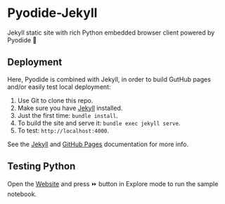 # Pyodide-Jekyll

Jekyll static site with rich Python embedded browser client powered by Pyodide 🐍

## Deployment

Here, Pyodide is combined with Jekyll, in order to build GutHub pages and/or easily test local deployment:

1. Use Git to clone this repo.
1. Make sure you have [Jekyll](http://jekyllrb.com/docs/installation/) installed.
1. Just the first time: `bundle install`.
1. To build the site and serve it: `bundle exec jekyll serve`.
1. To test: `http://localhost:4000`.

See the [Jekyll](http://jekyllrb.com/) and [GitHub Pages](https://pages.github.com/)
documentation for more info.

## Testing Python

Open the [Website](https://pyodide-jekyll.mikush.in/) and press ⏩ button in Explore mode to run the sample notebook.
